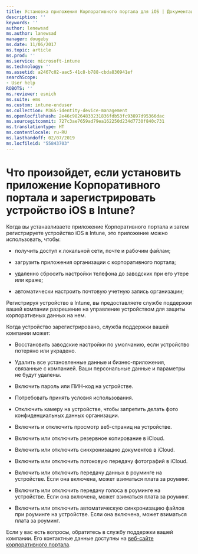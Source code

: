 ```yaml
---
title: Установка приложения Корпоративного портала для iOS | Документация Майкрософт
description: ''
keywords: ''
author: lenewsad
ms.author: lanewsad
manager: dougeby
ms.date: 11/06/2017
ms.topic: article
ms.prod: ''
ms.service: microsoft-intune
ms.technology: ''
ms.assetid: a2467c02-aac5-41c8-b788-cbda830941ef
searchScope:
- User help
ROBOTS: ''
ms.reviewer: esmich
ms.suite: ems
ms.custom: intune-enduser
ms.collection: M365-identity-device-management
ms.openlocfilehash: 2e46c98264833231836fdb53fc93897d95366dac
ms.sourcegitcommit: 727c3ae7659ad79ea162250d234d7730f840c731
ms.translationtype: HT
ms.contentlocale: ru-RU
ms.lasthandoff: 02/07/2019
ms.locfileid: "55843703"
---
```

# <a name="what-happens-if-you-install-the-company-portal-app-and-enroll-your-ios-device-in-intune"></a>Что произойдет, если установить приложение Корпоративного портала и зарегистрировать устройство iOS в Intune?

Когда вы устанавливаете приложение Корпоративного портала и затем регистрируете устройство iOS в Intune, это приложение можно использовать, чтобы:

-   получить доступ к локальной сети, почте и рабочим файлам;

-   загрузить приложения организации с корпоративного портала;

-   удаленно сбросить настройки телефона до заводских при его утере или краже;

-   автоматически настроить почтовую учетную запись организации;

Регистрируя устройство в Intune, вы предоставляете службе поддержки вашей компании разрешение на управление устройством для защиты корпоративных данных на нем.

Когда устройство зарегистрировано, служба поддержки вашей компании может:

-   Восстановить заводские настройки по умолчанию, если устройство потеряно или украдено.

-   Удалить все установленные данные и бизнес-приложения, связанные с компанией. Ваши персональные данные и параметры не будут удалены.

-   Включить пароль или ПИН-код на устройстве.

-   Потребовать принять условия использования.

-   Отключить камеру на устройстве, чтобы запретить делать фото конфиденциальных данных организации.

-   Включить и отключить просмотр веб-страниц на устройстве.

-   Включить или отключить резервное копирование в iCloud.

-   Включить или отключить синхронизацию документов в iCloud.

-   Включить или отключить потоковую передачу фотографий в iCloud.

-   Включить или отключить передачу данных в роуминге на устройстве. Если она включена, может взиматься плата за роуминг.

-   Включить или отключить передачу голоса в роуминге на устройстве. Если она включена, может взиматься плата за роуминг.

-   Включить или отключить автоматическую синхронизацию файлов при роуминге на устройстве. Если она включена, может взиматься плата за роуминг.

Если у вас есть вопросы, обратитесь в службу поддержки вашей компании. Его контактные данные доступны на [веб-сайте корпоративного портала](https://go.microsoft.com/fwlink/?linkid=2010980).
